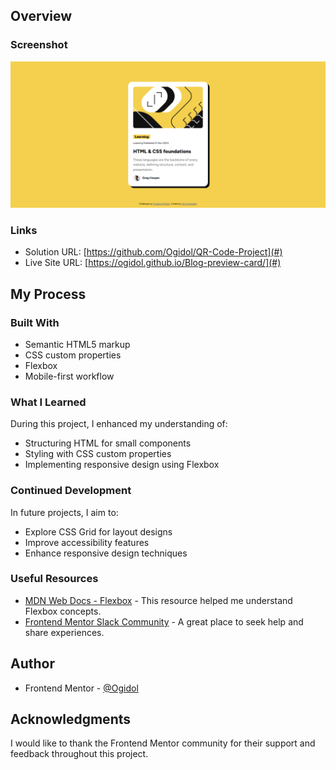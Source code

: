 ## Overview

### Screenshot

![Blog preview Screenshot](Screenshot_Blog_preview.png)

### Links

- Solution URL: [https://github.com/Ogidol/QR-Code-Project](#)
- Live Site URL: [https://ogidol.github.io/Blog-preview-card/](#)

## My Process

### Built With

- Semantic HTML5 markup
- CSS custom properties
- Flexbox
- Mobile-first workflow

### What I Learned

During this project, I enhanced my understanding of:

- Structuring HTML for small components
- Styling with CSS custom properties
- Implementing responsive design using Flexbox

### Continued Development

In future projects, I aim to:

- Explore CSS Grid for layout designs
- Improve accessibility features
- Enhance responsive design techniques

### Useful Resources

- [MDN Web Docs - Flexbox](https://developer.mozilla.org/en-US/docs/Web/CSS/CSS_Flexible_Box_Layout/Basic_Concepts_of_Flexbox) - This resource helped me understand Flexbox concepts.
- [Frontend Mentor Slack Community](https://www.frontendmentor.io/slack) - A great place to seek help and share experiences.

## Author

- Frontend Mentor - [@Ogidol](https://www.frontendmentor.io/profile/Ogidol)

## Acknowledgments

I would like to thank the Frontend Mentor community for their support and feedback throughout this project.
